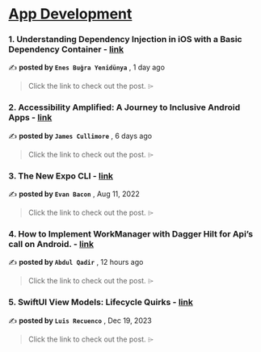 
<h1><a href=https://medium.com/tag/mobile-app-development/recommended target="_blank" rel="noopener noreferrer">App Development</a></h1>
<h3>1. Understanding Dependency Injection in iOS with a Basic Dependency Container - <a href=https://medium.com/@nsbugra/understanding-dependency-injection-in-ios-with-a-basic-dependency-container-336d86f70b01?source=tag_recommended_feed---------0-84----------mobile_app_development----------758df9c8_4284_44ae_84ba_f8fe909e07a2------- target="_blank" rel="noopener noreferrer">link</a></h3>

✍️ **posted by `Enes Buğra Yenidünya`** <date> , 1 day ago</date>

<blockquote>Click the link to check out the post. ⌲</blockquote>

<h3>2. Accessibility Amplified: A Journey to Inclusive Android Apps - <a href=https://medium.com/gitconnected/accessibility-amplified-a-journey-to-inclusive-android-apps-120d86b56f56?source=tag_recommended_feed---------1-107----------mobile_app_development----------758df9c8_4284_44ae_84ba_f8fe909e07a2------- target="_blank" rel="noopener noreferrer">link</a></h3>

✍️ **posted by `James Cullimore`** <date> , 6 days ago</date>

<blockquote>Click the link to check out the post. ⌲</blockquote>

<h3>3. The New Expo CLI - <a href=https://medium.com/the-exponent-log/the-new-expo-cli-f4250d8e3421?source=tag_recommended_feed---------2-85----------mobile_app_development----------758df9c8_4284_44ae_84ba_f8fe909e07a2------- target="_blank" rel="noopener noreferrer">link</a></h3>

✍️ **posted by `Evan Bacon`** <date> , Aug 11, 2022</date>

<blockquote>Click the link to check out the post. ⌲</blockquote>

<h3>4. How to Implement WorkManager with Dagger Hilt for Api’s call on Android. - <a href=https://medium.com/@abdulqadirtr/how-to-implement-workmanager-with-dagger-hilt-for-apis-call-on-android-d01df4baf68e?source=tag_recommended_feed---------3-84----------mobile_app_development----------758df9c8_4284_44ae_84ba_f8fe909e07a2------- target="_blank" rel="noopener noreferrer">link</a></h3>

✍️ **posted by `Abdul Qadir`** <date> , 12 hours ago</date>

<blockquote>Click the link to check out the post. ⌲</blockquote>

<h3>5. SwiftUI View Models: Lifecycle Quirks - <a href=https://medium.com/the-swift-cooperative/swiftui-view-models-lifecycle-quirks-8dd967e84e31?source=tag_recommended_feed---------4-107----------mobile_app_development----------758df9c8_4284_44ae_84ba_f8fe909e07a2------- target="_blank" rel="noopener noreferrer">link</a></h3>

✍️ **posted by `Luis Recuenco`** <date> , Dec 19, 2023</date>

<blockquote>Click the link to check out the post. ⌲</blockquote>

